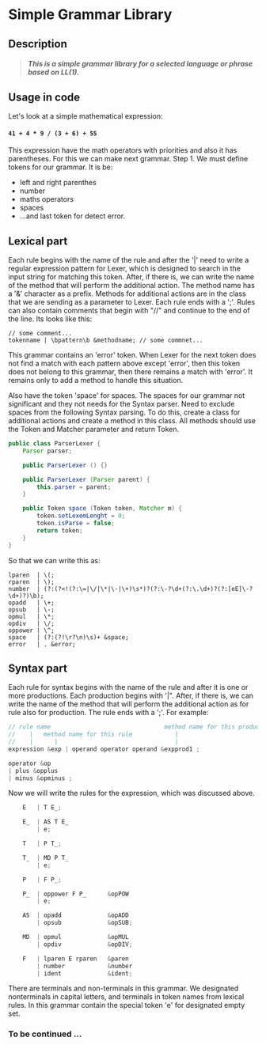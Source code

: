 # Simple Grammar Library

## Description

> ##### This is a simple grammar library for a selected language or phrase based on LL(1).

## Usage in code

Let's look at a simple mathematical expression:

#### ``` 41 + 4 * 9 / (3 + 6) + 55 ```

This expression have the math operators with priorities and also it has parentheses. For this we can make next grammar.
Step 1. We must define tokens for our grammar. It is be:
- left and right parenthes
- number
- maths operators
- spaces
- ...and last token for detect error.

## Lexical part

Each rule begins with the name of the rule and after the '|' need to write a regular expression pattern for Lexer, which is designed to search in the input string for matching this token. After, if there is, we can write the name of the method that will perform the additional action. The method name has a '&' character as a prefix. Methods for additional actions are in the class that we are sending as a parameter to Lexer. Each rule ends with a ';'. Rules can also contain comments that begin with "//" and continue to the end of the line. Its looks like this:

``` 
// some comment...
tokenname | \bpattern\b &methodname; // some commnet...
```

This grammar contains an 'error' token. When Lexer for the next token does not find a match with each pattern above except 'error', then this token does not belong to this grammar, then there remains a match with 'error'. It remains only to add a method to handle this situation.

Also have the token 'space' for spaces. The spaces for our grammar not significant and they not needs for the Syntax parser. Need to exclude spaces from the following Syntax parsing. To do this, create a class for additional actions and create a method in this class. All methods should use the Token and Matcher parameter and return Token.

``` java
public class ParserLexer {
    Parser parser;

    public ParserLexer () {}

    public ParserLexer (Parser parent) {
        this.parser = parent;
    }

    public Token space (Token token, Matcher m) {
        token.setLexemLenght = 0;
        token.isParse = false;
        return token;
    }
}
```

So that we can write this as:
```
lparen  | \(;
rparen  | \);
number  | (?:(?<!(?:\=|\/|\*|\-|\+)\s*)?(?:\-?\d+(?:\.\d+)?(?:[eE]\-?\d+)?)\b);
opadd   | \+;
opsub   | \-;
opmul   | \*;
opdiv   | \/;
oppower | \^;
space   | (?:(?!\r?\n)\s)+ &space;
error   | . &error;
```

## Syntax part

Each rule for syntax begins with the name of the rule and after it is one or more productions. Each production begins with '|". After, if there is, we can write the name of the method that will perform the additional action as for rule also for production. The rule ends with a ';'. For example:

```scss
// rule name                                method name for this production 
//    |   method name for this rule            |
//    |      |                                 |
expression &exp | operand operator operand &expprod1 ;

operator &op
| plus &opplus
| minus &opminus ;
```

Now we will write the rules for the expression, which was discussed above.
```scss
    E   | T E_;

    E_  | AS T E_
        | e;

    T   | P T_;

    T_  | MD P T_
        | e;

    P   | F P_;

    P_  | oppower F P_      &opPOW
        | e;

    AS  | opadd             &opADD
        | opsub             &opSUB;

    MD  | opmul             &opMUL
        | opdiv             &opDIV;

    F   | lparen E rparen   &paren
        | number            &number
        | ident             &ident;
```
There are terminals and non-terminals in this grammar. We designated nonterminals in capital letters, and terminals in token names from lexical rules. In this grammar contain the special token 'e' for designated empty set.

### To be continued ...